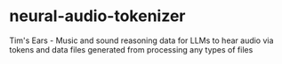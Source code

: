 # neural-audio-tokenizer
Tim's Ears - Music and sound reasoning data for LLMs to hear audio via tokens and data files generated from processing any types of files
